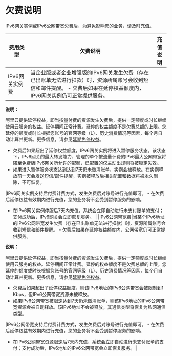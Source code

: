 # 欠费说明

IPv6网关实例或IPv6公网带宽欠费后，为避免影响您的业务，请及时充值。

|费用类型|欠费说明|充值说明|
|----|----|----|
|IPv6网关实例费|当企业版或者企业增强版的IPv6网关发生欠费（存在已出账单无法进行扣款）时，资源所属账号会收到短信和邮件提醒。 -   欠费后如果在延停权益额度内，IPv6网关实例仍可正常提供服务。

**说明：**

阿里云提供延停权益，即当按量付费的资源发生欠费后，提供一定额度或时长继续使用云服务的权益。延停期间正常计费。延停的权益额度不是欠费总额的上限。您延停的额度或时长根据您账号的官网等级（L）、历史消费情况等因素，每个月自动计算并更新。更多信息，请参见[延期免停权益](https://help.aliyun.com/document_detail/190777.html)。

-   欠费后如果超出了延停权益额度，IPv6网关实例将进入暂停服务状态。该状态下，IPv6网关的最大转发能力、管理的单个按流量计费的IPv6最大公网带宽将降至免费版IPv6网关所允许的配额，已配置的仅主动出规则将被锁定失效。
-   如果进入暂停服务状态达到达到7天仍未缴清账单，实例会被释放。在实例释放前一天会发送短信/邮件提醒，实例被释放后相关配置和数据将被永久删除，不可恢复。

|IPv6网关实例支持后付费计费方式，发生欠费后对账号进行充值即可。 -   在欠费后延停权益有效期内进行充值，您的业务将不会受到暂停服务的影响。
-   在IPv6网关实例停服后7天内充值，系统会立即自动进行未支付账单的支付；支付成功后，IPv6网关会立即恢复服务。 |
|IPv6公网带宽费|当某个IPv6地址的IPv6公网带宽发生欠费（存在已出账单无法进行扣款）时，资源所属账号会收到短信和邮件提醒。 -   欠费后如果在延停权益额度内，公网带宽仍可正常提供服务。

**说明：**

阿里云提供延停权益，即当按量付费的资源发生欠费后，提供一定额度或时长继续使用云服务的权益。延停期间正常计费。延停的权益额度不是欠费总额的上限。您延停的额度或时长根据您账号的官网等级（L）、历史消费情况等因素，每个月自动计算并更新。更多信息，请参见[延期免停权益](https://help.aliyun.com/document_detail/190777.html)。

-   欠费后如果超出了延停权益额度，则该IPv6地址的IPv6公网带宽会被限制到1 Kbps，但IPv6公网带宽资源未被释放。
-   如果IPv6公网带宽被限速达到7天仍未缴清账单，则该IPv6地址的IPv6公网带宽资源会被自动释放。该IPv6地址不会被释放，其通信类型将恢复为私网通信类型。

|IPv6公网带宽支持后付费计费方式，发生欠费后对账号进行充值即可。 -   在欠费后延停权益有效期内进行充值，您的业务将不会受到暂停服务的影响。
-   在IPv6公网带宽资源限速后7天内充值，系统会立即自动进行未支付账单的支付；支付成功后，IPv6地址的IPv6公网带宽会立即恢复服务。 |

